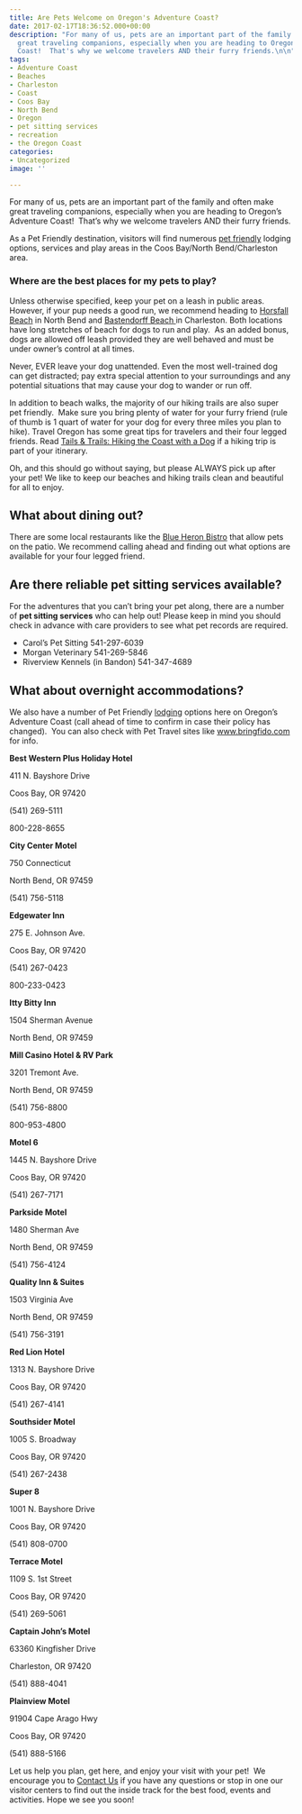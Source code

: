```yaml
---
title: Are Pets Welcome on Oregon's Adventure Coast?
date: 2017-02-17T18:36:52.000+00:00
description: "For many of us, pets are an important part of the family and often make
  great traveling companions, especially when you are heading to Oregon’s Adventure
  Coast!  That's why we welcome travelers AND their furry friends.\n\n"
tags:
- Adventure Coast
- Beaches
- Charleston
- Coast
- Coos Bay
- North Bend
- Oregon
- pet sitting services
- recreation
- the Oregon Coast
categories:
- Uncategorized
image: ''

---
```

For many of us, pets are an important part of the family and often make great traveling companions, especially when you are heading to Oregon’s Adventure Coast!  That’s why we welcome travelers AND their furry friends.

As a Pet Friendly destination, visitors will find numerous [pet friendly](https://www.oregonsadventurecoast.com/blog/2017-02-17-pet-friendly-options-oregon-coast/) lodging options, services and play areas in the Coos Bay/North Bend/Charleston area.

### Where are the best places for my pets to play?

Unless otherwise specified, keep your pet on a leash in public areas. However, if your pup needs a good run, we recommend heading to <a href="http://www.oregonsadventurecoast.com/listings/horsfall-beach/" target="_blank" rel="noopener noreferrer">Horsfall Beach</a> in North Bend and <a href="http://www.oregonsadventurecoast.com/listings/bastendorff-beach/" target="_blank" rel="noopener noreferrer">Bastendorff Beach </a>in Charleston. Both locations have long stretches of beach for dogs to run and play.  As an added bonus, dogs are allowed off leash provided they are well behaved and must be under owner’s control at all times.

Never, EVER leave your dog unattended. Even the most well-trained dog can get distracted; pay extra special attention to your surroundings and any potential situations that may cause your dog to wander or run off.

In addition to beach walks, the majority of our hiking trails are also super pet friendly.  Make sure you bring plenty of water for your furry friend (rule of thumb is 1 quart of water for your dog for every three miles you plan to hike). Travel Oregon has some great tips for travelers and their four legged friends. Read <a href="http://traveloregon.com/trip-ideas/oregon-stories/tails-trails-hiking-the-coast-with-a-dog/" target="_blank" rel="noopener noreferrer">Tails & Trails: Hiking the Coast with a Dog</a> if a hiking trip is part of your itinerary.

Oh, and this should go without saying, but please ALWAYS pick up after your pet! We like to keep our beaches and hiking trails clean and beautiful for all to enjoy.

## What about dining out?

There are some local restaurants like the <a id="link-448" href="http://www.blueheronbistro.net/" target="_blank" rel="noopener noreferrer">Blue Heron Bistro</a> that allow pets on the patio. We recommend calling ahead and finding out what options are available for your four legged friend.

## Are there reliable pet sitting services available?

For the adventures that you can’t bring your pet along, there are a number of **pet sitting services** who can help out! Please keep in mind you should check in advance with care providers to see what pet records are required.

* Carol’s Pet Sitting 541-297-6039
* Morgan Veterinary 541-269-5846
* Riverview Kennels (in Bandon) 541-347-4689

## What about overnight accommodations?

We also have a number of Pet Friendly <a href="http://www.oregonsadventurecoast.com/lodging/" target="_blank" rel="noopener noreferrer">lodging</a> options here on Oregon’s Adventure Coast (call ahead of time to confirm in case their policy has changed).  You can also check with Pet Travel sites like <a href="https://www.bringfido.com/destination/city/coos_bay_or_us/" target="_blank" rel="noopener noreferrer">www.bringfido.com</a> for info.

**Best Western Plus Holiday Hotel**

411 N. Bayshore Drive

Coos Bay, OR 97420

(541) 269-5111

800-228-8655

**City Center Motel**

750 Connecticut

North Bend, OR 97459

(541) 756-5118

**Edgewater Inn**

275 E. Johnson Ave.

Coos Bay, OR 97420

(541) 267-0423

800-233-0423

**Itty Bitty Inn**

1504 Sherman Avenue

North Bend, OR 97459

**Mill Casino Hotel & RV Park**

3201 Tremont Ave.

North Bend, OR 97459

(541) 756-8800

800-953-4800

**Motel 6**

1445 N. Bayshore Drive

Coos Bay, OR 97420

(541) 267-7171

**Parkside Motel**

1480 Sherman Ave

North Bend, OR 97459

(541) 756-4124

**Quality Inn & Suites**

1503 Virginia Ave

North Bend, OR 97459

(541) 756-3191

**Red Lion Hotel**

1313 N. Bayshore Drive

Coos Bay, OR 97420

(541) 267-4141

**Southsider Motel**

1005 S. Broadway

Coos Bay, OR 97420

(541) 267-2438

**Super 8**

1001 N. Bayshore Drive

Coos Bay, OR 97420

(541) 808-0700

**Terrace Motel**

1109 S. 1st Street

Coos Bay, OR 97420

(541) 269-5061

**Captain John’s Motel**

63360 Kingfisher Drive

Charleston, OR 97420

(541) 888-4041

**Plainview Motel**

91904 Cape Arago Hwy

Coos Bay, OR 97420

(541) 888-5166

Let us help you plan, get here, and enjoy your visit with your pet!  We encourage you to <a href="http://www.oregonsadventurecoast.com/contact/" target="_blank" rel="noopener noreferrer">Contact Us</a> if you have any questions or stop in one our visitor centers to find out the inside track for the best food, events and activities. Hope we see you soon!